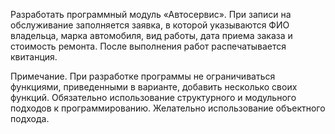 Разработать программный модуль «Автосервис». При записи на обслуживание заполняется заявка, в которой указываются ФИО владельца, марка автомобиля, вид работы, дата приема заказа и стоимость ремонта. После выполнения работ распечатывается квитанция.

Примечание. При разработке программы не ограничиваться функциями, приведенными в варианте, добавить несколько своих функций. Обязательно использование структурного и модульного подходов к программированию. Желательно использование объектного подхода.
